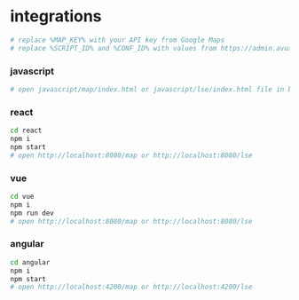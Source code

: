 # integrations

```sh
# replace %MAP_KEY% with your API key from Google Maps
# replace %SCRIPT_ID% and %CONF_ID% with values from https://admin.avuxi.com
```

### javascript

```sh
# open javascript/map/index.html or javascript/lse/index.html file in browser
```

### react

```sh
cd react
npm i
npm start
# open http://localhost:8080/map or http://localhost:8080/lse
```

### vue

```sh
cd vue
npm i
npm run dev
# open http://localhost:8080/map or http://localhost:8080/lse
```

### angular

```sh
cd angular
npm i
npm start
# open http://localhost:4200/map or http://localhost:4200/lse
```
